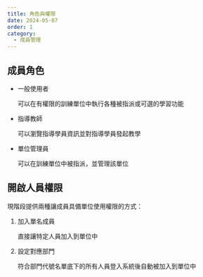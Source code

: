 ```yaml
---
title: 角色與權限
date: 2024-05-07
order: 1
category:
  - 成員管理
---
```


## 成員角色

- 一般使用者

  可以在有權限的訓練單位中執行各種被指派或可選的學習功能

- 指導教師

  可以瀏覽指導學員資訊並對指導學員發起教學

- 單位管理員

  可以在訓練單位中被指派，並管理該單位

## 開啟人員權限

現階段提供兩種讓成員具備單位使用權限的方式：

1. 加入單名成員

   直接讓特定人員加入到單位中

2. 設定對應部門

   符合部門代號名單底下的所有人員登入系統後自動被加入到單位中
